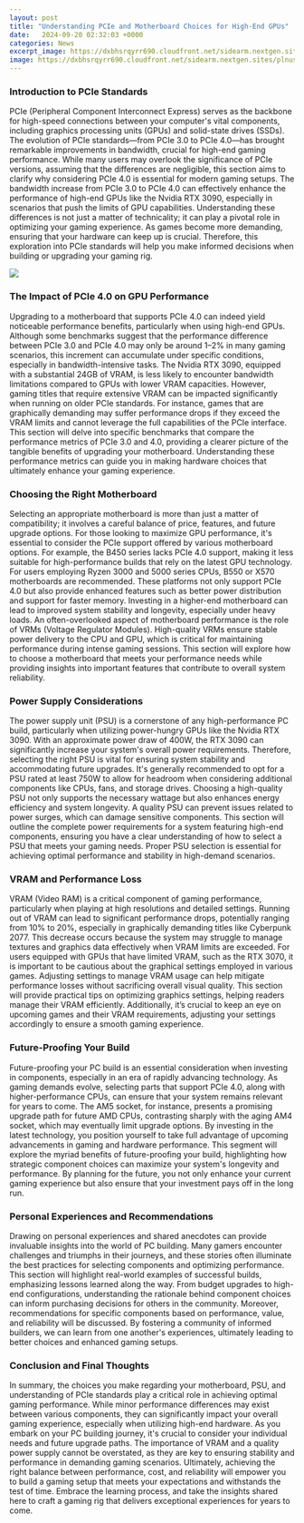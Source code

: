 ```yaml
---
layout: post
title: "Understanding PCIe and Motherboard Choices for High-End GPUs"
date:   2024-09-20 02:32:03 +0000
categories: News
excerpt_image: https://dxbhsrqyrr690.cloudfront.net/sidearm.nextgen.sites/plnusealions.com/images/responsive_2023/default_image.png
image: https://dxbhsrqyrr690.cloudfront.net/sidearm.nextgen.sites/plnusealions.com/images/responsive_2023/default_image.png
---
```


### Introduction to PCIe Standards
PCIe (Peripheral Component Interconnect Express) serves as the backbone for high-speed connections between your computer's vital components, including graphics processing units (GPUs) and solid-state drives (SSDs). The evolution of PCIe standards—from PCIe 3.0 to PCIe 4.0—has brought remarkable improvements in bandwidth, crucial for high-end gaming performance. 
While many users may overlook the significance of PCIe versions, assuming that the differences are negligible, this section aims to clarify why considering PCIe 4.0 is essential for modern gaming setups. The bandwidth increase from PCIe 3.0 to PCIe 4.0 can effectively enhance the performance of high-end GPUs like the Nvidia RTX 3090, especially in scenarios that push the limits of GPU capabilities. 
Understanding these differences is not just a matter of technicality; it can play a pivotal role in optimizing your gaming experience. As games become more demanding, ensuring that your hardware can keep up is crucial. Therefore, this exploration into PCIe standards will help you make informed decisions when building or upgrading your gaming rig.

![](https://dxbhsrqyrr690.cloudfront.net/sidearm.nextgen.sites/plnusealions.com/images/responsive_2023/default_image.png)
### The Impact of PCIe 4.0 on GPU Performance
Upgrading to a motherboard that supports PCIe 4.0 can indeed yield noticeable performance benefits, particularly when using high-end GPUs. Although some benchmarks suggest that the performance difference between PCIe 3.0 and PCIe 4.0 may only be around 1–2% in many gaming scenarios, this increment can accumulate under specific conditions, especially in bandwidth-intensive tasks.
The Nvidia RTX 3090, equipped with a substantial 24GB of VRAM, is less likely to encounter bandwidth limitations compared to GPUs with lower VRAM capacities. However, gaming titles that require extensive VRAM can be impacted significantly when running on older PCIe standards. For instance, games that are graphically demanding may suffer performance drops if they exceed the VRAM limits and cannot leverage the full capabilities of the PCIe interface.
This section will delve into specific benchmarks that compare the performance metrics of PCIe 3.0 and 4.0, providing a clearer picture of the tangible benefits of upgrading your motherboard. Understanding these performance metrics can guide you in making hardware choices that ultimately enhance your gaming experience.
### Choosing the Right Motherboard
Selecting an appropriate motherboard is more than just a matter of compatibility; it involves a careful balance of price, features, and future upgrade options. For those looking to maximize GPU performance, it's essential to consider the PCIe support offered by various motherboard options. For example, the B450 series lacks PCIe 4.0 support, making it less suitable for high-performance builds that rely on the latest GPU technology.
For users employing Ryzen 3000 and 5000 series CPUs, B550 or X570 motherboards are recommended. These platforms not only support PCIe 4.0 but also provide enhanced features such as better power distribution and support for faster memory. Investing in a higher-end motherboard can lead to improved system stability and longevity, especially under heavy loads.
An often-overlooked aspect of motherboard performance is the role of VRMs (Voltage Regulator Modules). High-quality VRMs ensure stable power delivery to the CPU and GPU, which is critical for maintaining performance during intense gaming sessions. This section will explore how to choose a motherboard that meets your performance needs while providing insights into important features that contribute to overall system reliability.
### Power Supply Considerations
The power supply unit (PSU) is a cornerstone of any high-performance PC build, particularly when utilizing power-hungry GPUs like the Nvidia RTX 3090. With an approximate power draw of 400W, the RTX 3090 can significantly increase your system's overall power requirements. Therefore, selecting the right PSU is vital for ensuring system stability and accommodating future upgrades.
It's generally recommended to opt for a PSU rated at least 750W to allow for headroom when considering additional components like CPUs, fans, and storage drives. Choosing a high-quality PSU not only supports the necessary wattage but also enhances energy efficiency and system longevity. A quality PSU can prevent issues related to power surges, which can damage sensitive components.
This section will outline the complete power requirements for a system featuring high-end components, ensuring you have a clear understanding of how to select a PSU that meets your gaming needs. Proper PSU selection is essential for achieving optimal performance and stability in high-demand scenarios.
### VRAM and Performance Loss
VRAM (Video RAM) is a critical component of gaming performance, particularly when playing at high resolutions and detailed settings. Running out of VRAM can lead to significant performance drops, potentially ranging from 10% to 20%, especially in graphically demanding titles like Cyberpunk 2077. This decrease occurs because the system may struggle to manage textures and graphics data effectively when VRAM limits are exceeded.
For users equipped with GPUs that have limited VRAM, such as the RTX 3070, it is important to be cautious about the graphical settings employed in various games. Adjusting settings to manage VRAM usage can help mitigate performance losses without sacrificing overall visual quality. 
This section will provide practical tips on optimizing graphics settings, helping readers manage their VRAM efficiently. Additionally, it’s crucial to keep an eye on upcoming games and their VRAM requirements, adjusting your settings accordingly to ensure a smooth gaming experience.
### Future-Proofing Your Build
Future-proofing your PC build is an essential consideration when investing in components, especially in an era of rapidly advancing technology. As gaming demands evolve, selecting parts that support PCIe 4.0, along with higher-performance CPUs, can ensure that your system remains relevant for years to come.
The AM5 socket, for instance, presents a promising upgrade path for future AMD CPUs, contrasting sharply with the aging AM4 socket, which may eventually limit upgrade options. By investing in the latest technology, you position yourself to take full advantage of upcoming advancements in gaming and hardware performance.
This segment will explore the myriad benefits of future-proofing your build, highlighting how strategic component choices can maximize your system's longevity and performance. By planning for the future, you not only enhance your current gaming experience but also ensure that your investment pays off in the long run.
### Personal Experiences and Recommendations
Drawing on personal experiences and shared anecdotes can provide invaluable insights into the world of PC building. Many gamers encounter challenges and triumphs in their journeys, and these stories often illuminate the best practices for selecting components and optimizing performance. 
This section will highlight real-world examples of successful builds, emphasizing lessons learned along the way. From budget upgrades to high-end configurations, understanding the rationale behind component choices can inform purchasing decisions for others in the community. 
Moreover, recommendations for specific components based on performance, value, and reliability will be discussed. By fostering a community of informed builders, we can learn from one another's experiences, ultimately leading to better choices and enhanced gaming setups.
### Conclusion and Final Thoughts
In summary, the choices you make regarding your motherboard, PSU, and understanding of PCIe standards play a critical role in achieving optimal gaming performance. While minor performance differences may exist between various components, they can significantly impact your overall gaming experience, especially when utilizing high-end hardware.
As you embark on your PC building journey, it's crucial to consider your individual needs and future upgrade paths. The importance of VRAM and a quality power supply cannot be overstated, as they are key to ensuring stability and performance in demanding gaming scenarios. 
Ultimately, achieving the right balance between performance, cost, and reliability will empower you to build a gaming setup that meets your expectations and withstands the test of time. Embrace the learning process, and take the insights shared here to craft a gaming rig that delivers exceptional experiences for years to come.